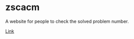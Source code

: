 # zscacm
A website for people to check the solved problem number.

[Link](http://zscacm.sinaapp.com/)
